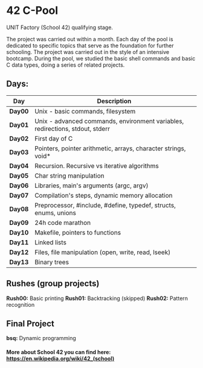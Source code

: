# 42 C-Pool
UNIT Factory (School 42) qualifying stage.

The project was carried out within a month.
Each day of the pool is dedicated to specific topics that serve as the foundation for further schooling.
The project was carried out in the style of an intensive bootcamp. During the pool, we studied the basic shell commands and basic C data types, doing a series of related projects.

## Days:
| Day       | Description                                                                           |
| --------- | --------------------------------------------------------------------------------------| 
| **Day00** | Unix - basic commands, filesystem |
| **Day01** | Unix - advanced commands, environment variables, redirections, stdout, stderr |
| **Day02** | First day of C |
| **Day03** | Pointers, pointer arithmetic, arrays, character strings, void* |
| **Day04** | Recursion. Recursive vs iterative algorithms |
| **Day05** | Char string manipulation |
| **Day06** | Libraries, main's arguments (argc, argv) |
| **Day07** | Compilation's steps, dynamic memory allocation |
| **Day08** | Preprocessor, #include, #define, typedef, structs, enums, unions |
| **Day09** | 24h code marathon |
| **Day10** | Makefile, pointers to functions |
| **Day11** | Linked lists
| **Day12** | Files, file manipulation (open, write, read, lseek) |
| **Day13** | Binary trees |

## Rushes (group projects)

**Rush00:** Basic printing
**Rush01:** Backtracking (skipped)
**Rush02:** Pattern recognition

## Final Project

**bsq:** Dynamic programming

#### More about School 42 you can find here: https://en.wikipedia.org/wiki/42_(school)
